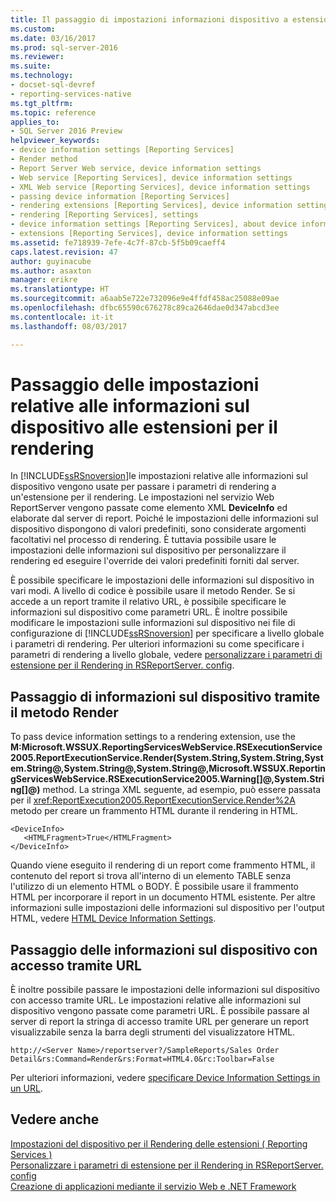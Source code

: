 ```yaml
---
title: Il passaggio di impostazioni informazioni dispositivo a estensioni di Rendering | Documenti Microsoft
ms.custom: 
ms.date: 03/16/2017
ms.prod: sql-server-2016
ms.reviewer: 
ms.suite: 
ms.technology:
- docset-sql-devref
- reporting-services-native
ms.tgt_pltfrm: 
ms.topic: reference
applies_to:
- SQL Server 2016 Preview
helpviewer_keywords:
- device information settings [Reporting Services]
- Render method
- Report Server Web service, device information settings
- Web service [Reporting Services], device information settings
- XML Web service [Reporting Services], device information settings
- passing device information [Reporting Services]
- rendering extensions [Reporting Services], device information settings
- rendering [Reporting Services], settings
- device information settings [Reporting Services], about device information settings
- extensions [Reporting Services], device information settings
ms.assetid: fe718939-7efe-4c7f-87cb-5f5b09caeff4
caps.latest.revision: 47
author: guyinacube
ms.author: asaxton
manager: erikre
ms.translationtype: HT
ms.sourcegitcommit: a6aab5e722e732096e9e4ffdf458ac25088e09ae
ms.openlocfilehash: dfbc65590c676278c89ca2646dae0d347abcd3ee
ms.contentlocale: it-it
ms.lasthandoff: 08/03/2017

---
```

# <a name="passing-device-information-settings-to-rendering-extensions"></a>Passaggio delle impostazioni relative alle informazioni sul dispositivo alle estensioni per il rendering
  In [!INCLUDE[ssRSnoversion](../../../includes/ssrsnoversion-md.md)]le impostazioni relative alle informazioni sul dispositivo vengono usate per passare i parametri di rendering a un'estensione per il rendering. Le impostazioni nel servizio Web ReportServer vengono passate come elemento XML **DeviceInfo** ed elaborate dal server di report. Poiché le impostazioni delle informazioni sul dispositivo dispongono di valori predefiniti, sono considerate argomenti facoltativi nel processo di rendering. È tuttavia possibile usare le impostazioni delle informazioni sul dispositivo per personalizzare il rendering ed eseguire l'override dei valori predefiniti forniti dal server.  
  
 È possibile specificare le impostazioni delle informazioni sul dispositivo in vari modi. A livello di codice è possibile usare il metodo Render. Se si accede a un report tramite il relativo URL, è possibile specificare le informazioni sul dispositivo come parametri URL. È inoltre possibile modificare le impostazioni sulle informazioni sul dispositivo nei file di configurazione di [!INCLUDE[ssRSnoversion](../../../includes/ssrsnoversion-md.md)] per specificare a livello globale i parametri di rendering. Per ulteriori informazioni su come specificare i parametri di rendering a livello globale, vedere [personalizzare i parametri di estensione per il Rendering in RSReportServer. config](../../../reporting-services/customize-rendering-extension-parameters-in-rsreportserver-config.md).  
  
## <a name="passing-device-information-using-the-render-method"></a>Passaggio di informazioni sul dispositivo tramite il metodo Render  
 To pass device information settings to a rendering extension, use the **M:Microsoft.WSSUX.ReportingServicesWebService.RSExecutionService2005.ReportExecutionService.Render(System.String,System.String,System.String@,System.String@,System.String@,Microsoft.WSSUX.ReportingServicesWebService.RSExecutionService2005.Warning[]@,System.String[]@)** method. La stringa XML seguente, ad esempio, può essere passata per il <xref:ReportExecution2005.ReportExecutionService.Render%2A> metodo per creare un frammento HTML durante il rendering in HTML.  
  
```  
<DeviceInfo>  
   <HTMLFragment>True</HTMLFragment>  
</DeviceInfo>  
```  
  
 Quando viene eseguito il rendering di un report come frammento HTML, il contenuto del report si trova all'interno di un elemento TABLE senza l'utilizzo di un elemento HTML o BODY. È possibile usare il frammento HTML per incorporare il report in un documento HTML esistente. Per altre informazioni sulle impostazioni delle informazioni sul dispositivo per l'output HTML, vedere [HTML Device Information Settings](../../../reporting-services/html-device-information-settings.md).  
  
## <a name="passing-device-information-using-url-access"></a>Passaggio delle informazioni sul dispositivo con accesso tramite URL  
 È inoltre possibile passare le impostazioni delle informazioni sul dispositivo con accesso tramite URL. Le impostazioni relative alle informazioni sul dispositivo vengono passate come parametri URL. È possibile passare al server di report la stringa di accesso tramite URL per generare un report visualizzabile senza la barra degli strumenti del visualizzatore HTML.  
  
```  
http://<Server Name>/reportserver?/SampleReports/Sales Order Detail&rs:Command=Render&rs:Format=HTML4.0&rc:Toolbar=False  
```  
  
 Per ulteriori informazioni, vedere [specificare Device Information Settings in un URL](../../../reporting-services/specify-device-information-settings-in-a-url.md).  
  
## <a name="see-also"></a>Vedere anche  
 [Impostazioni del dispositivo per il Rendering delle estensioni &#40; Reporting Services &#41;](../../../reporting-services/device-information-settings-for-rendering-extensions-reporting-services.md)   
 [Personalizzare i parametri di estensione per il Rendering in RSReportServer. config](../../../reporting-services/customize-rendering-extension-parameters-in-rsreportserver-config.md)   
 [Creazione di applicazioni mediante il servizio Web e .NET Framework](../../../reporting-services/report-server-web-service/net-framework/building-applications-using-the-web-service-and-the-net-framework.md)  
  
  
